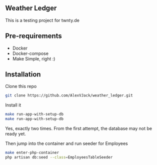 ## Weather Ledger

This is a testing project for twnty.de

## Pre-requirements
- Docker
- Docker-compose
- Make
Simple, right :)

## Installation
Clone this repo
```bash
git clone https://github.com/AlexVJack/weather_ledger.git
```

Install it
```bash
make run-app-with-setup-db
make run-app-with-setup-db
```
Yes, exactly two times. From the first attempt, the database may not be ready yet.

Then jump into the container and run seeder for Employees
```bash
make enter-php-container
php artisan db:seed --class=EmployeesTableSeeder
```
